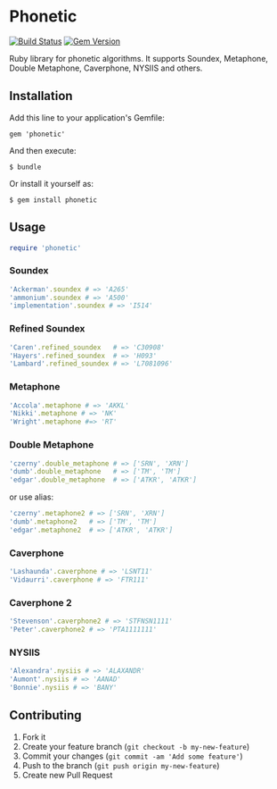 # Phonetic
[![Build Status](https://travis-ci.org/n7v/phonetic.png)](https://travis-ci.org/n7v/phonetic)
[![Gem Version](https://badge.fury.io/rb/phonetic.png)](http://badge.fury.io/rb/phonetic)

Ruby library for phonetic algorithms.
It supports Soundex, Metaphone, Double Metaphone, Caverphone, NYSIIS and others.

## Installation

Add this line to your application's Gemfile:

    gem 'phonetic'

And then execute:

```shell
$ bundle
```

Or install it yourself as:

```shell
$ gem install phonetic
```

## Usage

```ruby
require 'phonetic'
```

### Soundex

```ruby
'Ackerman'.soundex # => 'A265'
'ammonium'.soundex # => 'A500'
'implementation'.soundex # => 'I514'
```

### Refined Soundex

```ruby
'Caren'.refined_soundex   # => 'C30908'
'Hayers'.refined_soundex  # => 'H093'
'Lambard'.refined_soundex # => 'L7081096'
```

### Metaphone

```ruby
'Accola'.metaphone # => 'AKKL'
'Nikki'.metaphone # => 'NK'
'Wright'.metaphone #=> 'RT'
```

### Double Metaphone

```ruby
'czerny'.double_metaphone # => ['SRN', 'XRN']
'dumb'.double_metaphone   # => ['TM', 'TM']
'edgar'.double_metaphone  # => ['ATKR', 'ATKR']
```

or use alias:

```ruby
'czerny'.metaphone2 # => ['SRN', 'XRN']
'dumb'.metaphone2   # => ['TM', 'TM']
'edgar'.metaphone2  # => ['ATKR', 'ATKR']
```

### Caverphone

```ruby
'Lashaunda'.caverphone # => 'LSNT11'
'Vidaurri'.caverphone # => 'FTR111'
````

### Caverphone 2

```ruby
'Stevenson'.caverphone2 # => 'STFNSN1111'
'Peter'.caverphone2 # => 'PTA1111111'
```

### NYSIIS

```ruby
'Alexandra'.nysiis # => 'ALAXANDR'
'Aumont'.nysiis # => 'AANAD'
'Bonnie'.nysiis # => 'BANY'
```

## Contributing

1. Fork it
2. Create your feature branch (`git checkout -b my-new-feature`)
3. Commit your changes (`git commit -am 'Add some feature'`)
4. Push to the branch (`git push origin my-new-feature`)
5. Create new Pull Request
